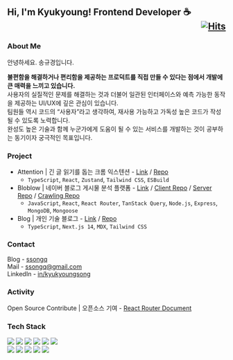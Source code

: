## Hi, I'm Kyukyoung! Frontend Developer ☕ <div align="right">[![Hits](https://hits.seeyoufarm.com/api/count/incr/badge.svg?url=https%3A%2F%2Fgithub.com%2FSsongQ-92&count_bg=%235367C0&title_bg=%23161616&icon=react.svg&icon_color=%23D98BEC&title=SsongQ&edge_flat=false)](https://hits.seeyoufarm.com)</div>

### About Me

안녕하세요. 송규경입니다.

<b>불편함을 해결하거나 편리함을 제공하는 프로덕트를 직접 만들 수 있다는 점에서 개발에 큰 매력을 느끼고 있습니다.</b> <br />
사용자의 실질적인 문제를 해결하는 것과 더불어 일관된 인터페이스와 예측 가능한 동작을 제공하는 UI/UX에 깊은 관심이 있습니다. <br />
팀원들 역시 코드의 “사용자”라고 생각하여, 재사용 가능하고 가독성 높은 코드가 작성될 수 있도록 노력합니다. <br />
완성도 높은 기술과 함께 누군가에게 도움이 될 수 있는 서비스를 개발하는 것이 공부하는 동기이자 궁극적인 목표입니다.

### Project

- Attention | 긴 글 읽기를 돕는 크롬 익스텐션 - [Link](https://chromewebstore.google.com/detail/attention-web-reading-ass/hakidcoicmfocffkkkefhiifdahdaeme?authuser=0&hl=ko) / [Repo](https://github.com/SsongQ-92/Attention)
  - `TypeScript`, `React`, `Zustand`, `Tailwind CSS`, `ESBuild`
- Bloblow | 네이버 블로그 게시물 분석 플랫폼 - [Link](https://bloblow.netlify.app/) / [Client Repo](https://github.com/Team-Bloblow/Bloblow-Client) / [Server Repo](https://github.com/Team-Bloblow/Bloblow-Server) / [Crawling Repo](https://github.com/Team-Bloblow/Bloblow-puppeteer)
  - `JavaScript`, `React`, `React Router`, `TanStack Query`, `Node.js`, `Express`, `MongoDB`, `Mongoose`
- Blog | 개인 기술 블로그 - [Link](https://ssongq.com) / [Repo](https://github.com/SsongQ-92/ssongq.blog)
  - `TypeScript`, `Next.js 14`, `MDX`, `Tailwind CSS`

### Contact

Blog - [ssongq](https://ssongq.com) <br />
Mail - [ssongq@gmail.com](mailto:ssongq@gmail.com) <br />
LinkedIn - [in/kyukyoungsong](https://www.linkedin.com/in/kyukyoungsong/)

### Activity

Open Source Contribute | 오픈소스 기여 - [React Router Document](https://github.com/remix-run/react-router/pull/12044)

### Tech Stack

<div align="left">
  <img src="https://img.shields.io/badge/JavaScript-F7DF1E?style=flat&logo=javascript&logoColor=white" />
  <img src="https://img.shields.io/badge/TypeScript-3178C6?style=flat&logo=TypeScript&logoColor=white" />
  <img src="https://img.shields.io/badge/React-61DAFB?style=flat&logo=React&logoColor=white" />
  <img src="https://img.shields.io/badge/Next.js-000000?style=flat&logo=Next.js&logoColor=white" />
  <img src="https://img.shields.io/badge/Redux-764ABC?style=flat&logo=Redux&logoColor=white" />
  <img src="https://img.shields.io/badge/Zustand-181c20?style=flat&logo=zustand&logoColor=white" />
</div>

<div align="left">
  <img src="https://img.shields.io/badge/React_Router-CA4245?style=flat&logo=react-router&logoColor=white" />
  <img src="https://img.shields.io/badge/React_Query-purple?style=flat&logo=react-query&logoColor=white" />
  <img src="https://img.shields.io/badge/Styled_Components-DB7093?style=flat&logo=styledcomponents&logoColor=white" />
  <img src="https://img.shields.io/badge/Tailwind CSS-06B6D4?style=flat&logo=tailwindcss&logoColor=white" />
  <img src="https://img.shields.io/badge/Firebase-DD2C00?style=flat&logo=firebase&logoColor=white" />
</div>

<!-- ![SsongQ-92's github stats](https://github-readme-stats.vercel.app/api?username=SsongQ-92&show_icons=true&theme=tokyonight&hide=stars&rank_icon=github) --!>
<!-- ![Top Langs](https://github-readme-stats-git-masterrstaa-rickstaa.vercel.app/api/top-langs/?username=SsongQ-92&layout=compact&theme=tokyonight) --!>
